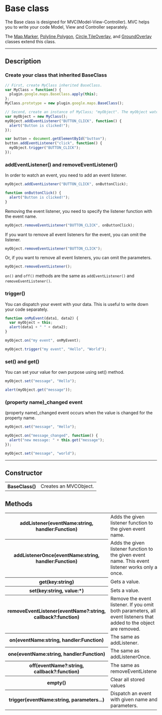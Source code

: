 # Base class

The Base class is designed for MVC(Model-View-Controller). MVC helps you to write your code Model, View and Controller separately.

The [Map](../Map/README.md),[Marker](../Marker/README.md),
[Polyline](../Polyline/README.md),[Polygon](../Polygon/README.md),
[Circle](../Circle/README.md),[TileOverlay](../TileOverlay/README.md),
and [GroundOverlay](../GroundOverlay/README.md) classes extend this class.

-----

## Description

### Create your class that inherited BaseClass

```js
// First, create MyClass inherited BaseClass.
var MyClass = function() {
  plugin.google.maps.BaseClass.apply(this);
};
MyClass.prototype = new plugin.google.maps.BaseClass();

// Second, create an instance of MyClass; "myObject". The myObject watches "BUTTON_CLICK" event.</p>
var myObject = new MyClass();
myObject.addEventListener("BUTTON_CLICK", function() {
  alert("Button is clicked!");
});

var button = document.getElementById("button");
button.addEventListener("click", function() {
  myObject.trigger("BUTTON_CLICK");
});
```

### addEventListener() and removeEventListener()

In order to watch an event, you need to add an event listener.</p>

```js
myObject.addEventListener("BUTTON_CLICK", onButtonClick);

function onButtonClick() {
  alert("Button is clicked!");
}
```

Removing the event listener, you need to specify the listener function with the event name.

```js
myObject.removeEventListener("BUTTON_CLICK", onButtonClick);
```

If you want to remove all event listeners for the event, you can omit the listener.

```js
myObject.removeEventListener("BUTTON_CLICK");
```

Or, if you want to remove all event listeners, you can omit the parameters.

```js
myObject.removeEventListener();
```

`on()` and `off()` methods are the same as `addEventListener()` and `removeEventListener()`.


### trigger()

You can dispatch your event with your data. This is useful to write down your code separately.

```js
function onMyEvent(data1, data2) {
  var myObject = this;
  alert(data1 + " " + data2);
}

myObject.on("my event", onMyEvent);

myObject.trigger("my event", "Hello", "World");
```

### set() and get()</h3>

You can set your value for own purpose using set() method.

```js
myObject.set("message", "Hello");

alert(myObject.get("message"));
```

### (property name)_changed event

(property name)_changed event occurs when the value is changed for the property name.

```js
myObject.set("message", "Hello");

myObject.on("message_changed", function() {
  alert("new message: " + this.get("message");
});

myObject.set("message", "world");
```

-----

## Constructor

<table>
    <tr>
        <th>BaseClass()</th>
        <td>Creates an MVCObject.</td>
    </tr>
</table>

## Methods
<table>
    <tr>
        <th>addListener(eventName:string, handler:Function)</th>
        <td>Adds the given listener function to the given event name.</td>
    </tr>
    <tr>
        <th>addListenerOnce(eventName:string, handler:Function)</th>
        <td>Adds the given listener function to the given event name. This event listener works only at once.</td>
    </tr>
    <tr>
        <th>get(key:string)</th>
        <td>Gets a value.</td>
    </tr>
    <tr>
        <th>set(key:string, value:*)</th>
        <td>Sets a value.</td>
    </tr>
    <tr>
        <th>removeEventListener(eventName?:string, callback?:function)</th>
        <td>Remove the event listener. If you omit both parameters, all event listeners that added to the object are removed.</td>
    </tr>
    <tr>
        <th>on(eventName:string, handler:Function)</th>
        <td>The same as addListener.</td>
    </tr>
    <tr>
        <th>one(eventName:string, handler:Function)</th>
        <td>The same as addListenerOnce.</td>
    </tr>
    <tr>
        <th>off(eventName?:string, callback?:function)</th>
        <td>The same as removeEventListener.</td>
    </tr>
    <tr>
        <th>empty()</th>
        <td>Clear all stored values</td>
    </tr>
    <tr>
        <th>trigger(eventName:string, parameters...)</th>
        <td>Dispatch an event with given name and parameters.</td>
    </tr>
</table>
